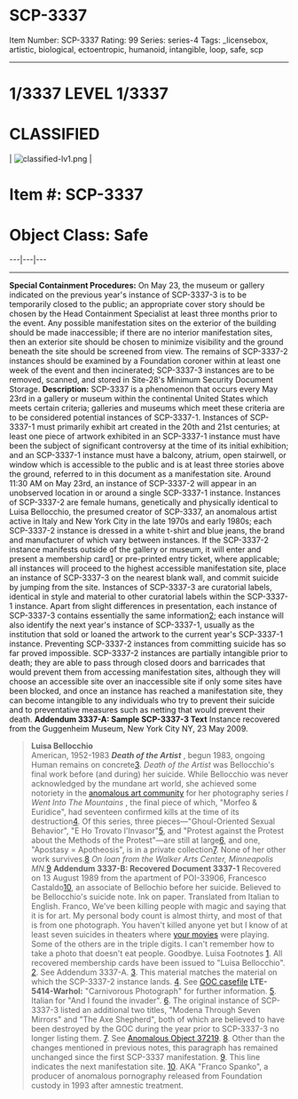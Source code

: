 # SCP-3337
Item Number: SCP-3337
Rating: 99
Series: series-4
Tags: _licensebox, artistic, biological, ectoentropic, humanoid, intangible, loop, safe, scp

---

# 1/3337 LEVEL 1/3337
# CLASSIFIED
| ![classified-lv1.png](https://scp-wiki.wdfiles.com/local--files/component%3Aclassified-decoration-base/classified-lv1.png) | 
# Item #: SCP-3337
# Object Class: Safe  
---|---|---  
* * *
**Special Containment Procedures:** On May 23, the museum or gallery indicated on the previous year's instance of SCP-3337-3 is to be temporarily closed to the public; an appropriate cover story should be chosen by the Head Containment Specialist at least three months prior to the event. Any possible manifestation sites on the exterior of the building should be made inaccessible; if there are no interior manifestation sites, then an exterior site should be chosen to minimize visibility and the ground beneath the site should be screened from view.
The remains of SCP-3337-2 instances should be examined by a Foundation coroner within at least one week of the event and then incinerated; SCP-3337-3 instances are to be removed, scanned, and stored in Site-28's Minimum Security Document Storage.
**Description:** SCP-3337 is a phenomenon that occurs every May 23rd in a gallery or museum within the continental United States which meets certain criteria; galleries and museums which meet these criteria are to be considered potential instances of SCP-3337-1. Instances of SCP-3337-1 must primarily exhibit art created in the 20th and 21st centuries; at least one piece of artwork exhibited in an SCP-3337-1 instance must have been the subject of significant controversy at the time of its initial exhibition; and an SCP-3337-1 instance must have a balcony, atrium, open stairwell, or window which is accessible to the public and is at least three stories above the ground, referred to in this document as a manifestation site.
Around 11:30 AM on May 23rd, an instance of SCP-3337-2 will appear in an unobserved location in or around a single SCP-3337-1 instance. Instances of SCP-3337-2 are female humans, genetically and physically identical to Luisa Bellocchio, the presumed creator of SCP-3337, an anomalous artist active in Italy and New York City in the late 1970s and early 1980s; each SCP-3337-2 instance is dressed in a white t-shirt and blue jeans, the brand and manufacturer of which vary between instances. If the SCP-3337-2 instance manifests outside of the gallery or museum, it will enter and present a membership card[1](javascript:;) or pre-printed entry ticket, where applicable; all instances will proceed to the highest accessible manifestation site, place an instance of SCP-3337-3 on the nearest blank wall, and commit suicide by jumping from the site.
Instances of SCP-3337-3 are curatorial labels, identical in style and material to other curatorial labels within the SCP-3337-1 instance. Apart from slight differences in presentation, each instance of SCP-3337-3 contains essentially the same information[2](javascript:;); each instance will also identify the next year's instance of SCP-3337-1, usually as the institution that sold or loaned the artwork to the current year's SCP-3337-1 instance.
Preventing SCP-3337-2 instances from committing suicide has so far proved impossible. SCP-3337-2 instances are partially intangible prior to death; they are able to pass through closed doors and barricades that would prevent them from accessing manifestation sites, although they will choose an accessible site over an inaccessible site if only some sites have been blocked, and once an instance has reached a manifestation site, they can become intangible to any individuals who try to prevent their suicide and to preventative measures such as netting that would prevent their death.
**Addendum 3337-A: Sample SCP-3337-3 Text**
Instance recovered from the Guggenheim Museum, New York City NY, 23 May 2009.
> **Luisa Bellocchio**  
>  American, 1952-1983
> **_Death of the Artist_** , begun 1983, ongoing  
>  Human remains on concrete[3](javascript:;).
> _Death of the Artist_ was Bellocchio's final work before (and during) her suicide. While Bellocchio was never acknowledged by the mundane art world, she achieved some notoriety in the [anomalous art community](/about-deer) for her photography series _I Went Into The Mountains_ , the final piece of which, "Morfeo & Euridice", had seventeen confirmed kills at the time of its destruction[4](javascript:;). Of this series, three pieces—"Ghoul-Oriented Sexual Behavior", "E Ho Trovato l'Invasor"[5](javascript:;), and "Protest against the Protest about the Methods of the Protest"—are still at large[6](javascript:;), and one, "Apostasy = Apotheosis", is in a private collection[7](javascript:;). None of her other work survives.[8](javascript:;)
> _On loan from the Walker Arts Center, Minneapolis MN._[9](javascript:;)
**Addendum 3337-B: Recovered Document 3337-1**
Recovered on 13 August 1989 from the apartment of POI-33906, Francesco Castaldo[10](javascript:;), an associate of Bellochio before her suicide. Believed to be Bellocchio's suicide note. Ink on paper. Translated from Italian to English.
> Franco,
> We've been killing people with magic and saying that it is for art. My personal body count is almost thirty, and most of that is from one photograph. You haven't killed anyone yet but I know of at least seven suicides in theaters where [your movies](/scp-5069) were playing. Some of the others are in the triple digits.
> I can't remember how to take a photo that doesn't eat people.
> Goodbye.
> Luisa
Footnotes
[1](javascript:;). All recovered membership cards have been issued to "Luisa Bellocchio".
[2](javascript:;). See Addendum 3337-A.
[3](javascript:;). This material matches the material on which the SCP-3337-2 instance lands.
[4](javascript:;). See [GOC casefile](/goc-hub-page) **LTE-5414-Warhol:** "Carnivorous Photograph" for further information.
[5](javascript:;). Italian for "And I found the invader".
[6](javascript:;). The original instance of SCP-3337-3 listed an additional two titles, "Modena Through Seven Mirrors" and "The Axe Shepherd", both of which are believed to have been destroyed by the GOC during the year prior to SCP-3337-3 no longer listing them.
[7](javascript:;). See [Anomalous Object 37219](/log-of-anomalous-items).
[8](javascript:;). Other than the changes mentioned in previous notes, this paragraph has remained unchanged since the first SCP-3337 manifestation.
[9](javascript:;). This line indicates the next manifestation site.
[10](javascript:;). AKA "Franco Spanko", a producer of anomalous pornography released from Foundation custody in 1993 after amnestic treatment.